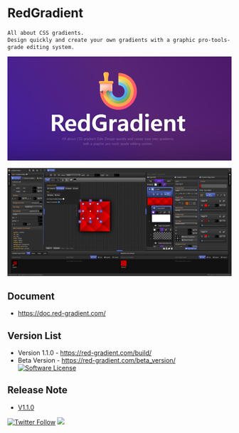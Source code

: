 # RedGradient
```
All about CSS gradients.
Design quickly and create your own gradients with a graphic pro-tools-grade editing system.
```
![RedGradient](public/screenshot/Screenshot_15.png)

![RedGradientScreenshot](public/screenshot/Screenshot_1.png)

## Document
- https://doc.red-gradient.com/

## Version List
- Version 1.1.0 - https://red-gradient.com/build/
- Beta Version - https://red-gradient.com/beta_version/
[![Software License](https://img.shields.io/github/license/swisnl/build-size.svg)](LICENSE)

## Release Note
- [V1.1.0](https://github.com/redcamel/RedGradient/releases/tag/v1.1.0)

<p>
  <a href="https://twitter.com/redcamel15"><img src="https://img.shields.io/twitter/follow/redcamel15.svg?style=social" alt="Twitter Follow" /></a>
  <a href="LICENSE.md"><img src="https://img.shields.io/github/license/sourcerer-io/hall-of-fame.svg?colorB=ff0000"></a>
</p>